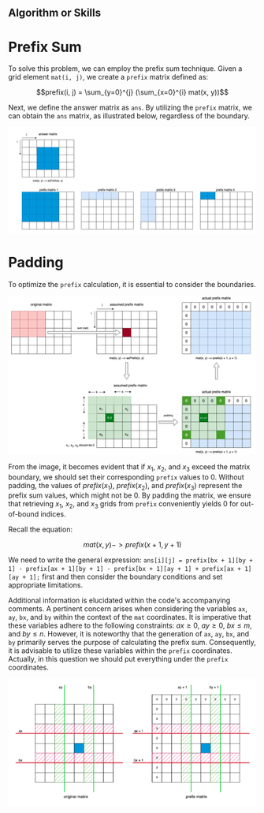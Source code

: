 ## Algorithm or Skills
# Prefix Sum
To solve this problem, we can employ the prefix sum technique. Given a grid element `mat(i, j)`, we create a `prefix` matrix defined as:

$$prefix(i, j) = \sum_{y=0}^{j} (\sum_{x=0}^{i} mat(x, y))$$


Next, we define the answer matrix as `ans`. By utilizing the `prefix` matrix, we can obtain the `ans` matrix, as illustrated below, regardless of the boundary.

![get answer matrix from prefix matrix](prefix_sum.png)
# Padding
To optimize the `prefix` calculation, it is essential to consider the boundaries.

![padding the prefix](padding_prefix.png)

From the image, it becomes evident that if $x_1$, $x_2$, and $x_3$ exceed the matrix boundary, we should set their corresponding `prefix` values to 0. Without padding, the values of $prefix(x_1)$, $prefix(x_2)$, and $prefix(x_3)$ represent the prefix sum values, which might not be 0. By padding the matrix, we ensure that retrieving $x_1$, $x_2$, and $x_3$ grids from `prefix` conveniently yields 0 for out-of-bound indices.

Recall the equation:

$$mat(x, y) -> prefix(x + 1, y + 1)$$

We need to write the general expression: `ans[i][j] = prefix[bx + 1][by + 1] - prefix[ax + 1][by + 1] - prefix[bx + 1][ay + 1] + prefix[ax + 1][ay + 1];` first and then consider the boundary conditions and set appropriate limitations.

Additional information is elucidated within the code's accompanying comments. A pertinent concern arises when considering the variables `ax`, `ay`, `bx`, and `by` within the context of the `mat` coordinates. It is imperative that these variables adhere to the following constraints: $ax \geq 0$, $ay \geq 0$, $bx \le m$, and $by \le n$. However, it is noteworthy that the generation of `ax`, `ay`, `bx`, and `by` primarily serves the purpose of calculating the prefix sum. Consequently, it is advisable to utilize these variables within the `prefix` coordinates. Actually, in this question we should put everything under the `prefix` coordinates.

![ax_bx_ay_by.png](ax_bx_ay_by.png)